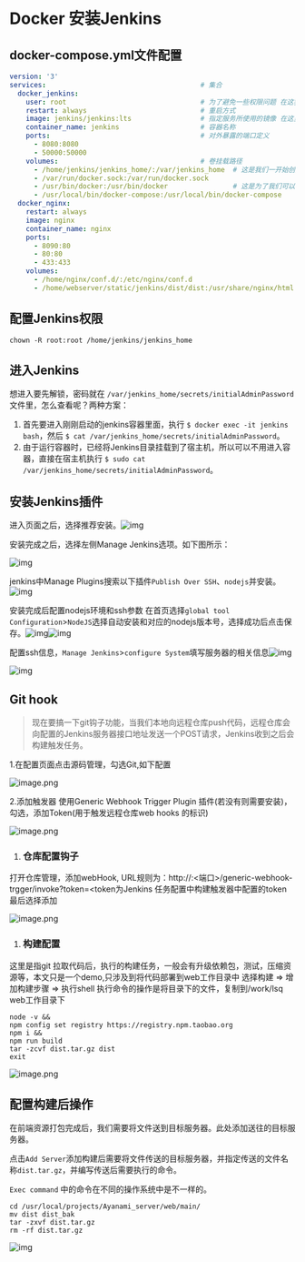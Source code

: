 # Docker 安装Jenkins

## docker-compose.yml文件配置

```yaml
version: '3'
services:                                      # 集合
  docker_jenkins:
    user: root                                 # 为了避免一些权限问题 在这我使用了root
    restart: always                            # 重启方式
    image: jenkins/jenkins:lts                 # 指定服务所使用的镜像 在这里我选择了 LTS (长期支持)
    container_name: jenkins                    # 容器名称
    ports:                                     # 对外暴露的端口定义
      - 8080:8080
      - 50000:50000
    volumes:                                   # 卷挂载路径
      - /home/jenkins/jenkins_home/:/var/jenkins_home  # 这是我们一开始创建的目录挂载到容器内的jenkins_home目录
      - /var/run/docker.sock:/var/run/docker.sock
      - /usr/bin/docker:/usr/bin/docker                # 这是为了我们可以在容器内使用docker命令
      - /usr/local/bin/docker-compose:/usr/local/bin/docker-compose
  docker_nginx:
    restart: always
    image: nginx
    container_name: nginx
    ports:
      - 8090:80
      - 80:80
      - 433:433
    volumes:
      - /home/nginx/conf.d/:/etc/nginx/conf.d
      - /home/webserver/static/jenkins/dist/dist:/usr/share/nginx/html
```

## 配置Jenkins权限

```shell
chown -R root:root /home/jenkins/jenkins_home
```



## 进入Jenkins

想进入要先解锁，密码就在 `/var/jenkins_home/secrets/initialAdminPassword` 文件里，怎么查看呢？两种方案：

1. 首先要进入刚刚启动的jenkins容器里面，执行 `$ docker exec -it jenkins bash`，然后 `$ cat /var/jenkins_home/secrets/initialAdminPassword`。
2. 由于运行容器时，已经将Jenkins目录挂载到了宿主机，所以可以不用进入容器，直接在宿主机执行 `$ sudo cat /var/jenkins_home/secrets/initialAdminPassword`。

## 安装Jenkins插件

进入页面之后，选择推荐安装。![img](https://p1-juejin.byteimg.com/tos-cn-i-k3u1fbpfcp/a565ae8d1ece41839dc15b73172e30ee~tplv-k3u1fbpfcp-zoom-1.image)

安装完成之后，选择左侧Manage Jenkins选项。如下图所示：

![img](https://p6-juejin.byteimg.com/tos-cn-i-k3u1fbpfcp/12672a0115c34cb9af6e14beb94f75e0~tplv-k3u1fbpfcp-zoom-1.image)

jenkins中Manage Plugins搜索以下插件`Publish Over SSH`、`nodejs`并安装。![img](https://p6-juejin.byteimg.com/tos-cn-i-k3u1fbpfcp/6ce27354315a4175a2dab5517aa993d0~tplv-k3u1fbpfcp-zoom-1.image)

安装完成后配置nodejs环境和ssh参数 在首页选择`global tool Configuration`>`NodeJS`选择自动安装和对应的nodejs版本号，选择成功后点击保存。![img](https://p6-juejin.byteimg.com/tos-cn-i-k3u1fbpfcp/564f869249fa491285d63e425d33b78e~tplv-k3u1fbpfcp-zoom-1.image)![img](https://user-gold-cdn.xitu.io/2020/4/1/171346034d047b6a?imageView2/0/w/1280/h/960/format/webp/ignore-error/1)

配置ssh信息，`Manage Jenkins`>`configure System`填写服务器的相关信息![img](https://p1-juejin.byteimg.com/tos-cn-i-k3u1fbpfcp/439110754a404246bc0e10fb4682fd5e~tplv-k3u1fbpfcp-zoom-1.image)

![img](https://user-gold-cdn.xitu.io/2020/4/1/171346eea555cfce?imageView2/0/w/1280/h/960/format/webp/ignore-error/1)



## Git hook

> 现在要搞一下git钩子功能，当我们本地向远程仓库push代码，远程仓库会向配置的Jenkins服务器接口地址发送一个POST请求，Jenkins收到之后会构建触发任务。

1.在配置页面点击源码管理，勾选Git,如下配置



![image.png](https://user-gold-cdn.xitu.io/2020/2/19/1705d30ddb86b833?imageView2/0/w/1280/h/960/format/webp/ignore-error/1)



2.添加触发器
使用Generic Webhook Trigger Plugin 插件(若没有则需要安装)，勾选，添加Token(用于触发远程仓库web hooks 的标识)

![image.png](https://user-gold-cdn.xitu.io/2020/2/19/1705d30de4d8e2e5?imageView2/0/w/1280/h/960/format/webp/ignore-error/1)



1. ### 仓库配置钩子

打开仓库管理，添加webHook,
URL规则为：http://:<端口>/generic-webhook-trgger/invoke?token=<token为Jenkins 任务配置中构建触发器中配置的token
最后选择添加



![image.png](https://user-gold-cdn.xitu.io/2020/2/19/1705d30dfec8fe7e?imageView2/0/w/1280/h/960/format/webp/ignore-error/1)



1. ### 构建配置

这里是指git 拉取代码后，执行的构建任务，一般会有升级依赖包，测试，压缩资源等，本文只是一个demo,只涉及到将代码部署到web工作目录中
选择构建 => 增加构建步骤 => 执行shell
执行命令的操作是将目录下的文件，复制到/work/lsq web工作目录下

```shell
node -v &&
npm config set registry https://registry.npm.taobao.org
npm i &&
npm run build
tar -zcvf dist.tar.gz dist
exit
```



![image.png](https://user-gold-cdn.xitu.io/2020/2/19/1705d30e07987113?imageView2/0/w/1280/h/960/format/webp/ignore-error/1)





## 配置构建后操作

在前端资源打包完成后，我们需要将文件送到目标服务器。此处添加送往的目标服务器。

点击`Add Server`添加构建后需要将文件传送的目标服务器，并指定传送的文件名称`dist.tar.gz`，并编写传送后需要执行的命令。

`Exec command` 中的命令在不同的操作系统中是不一样的。

```shell
cd /usr/local/projects/Ayanami_server/web/main/
mv dist dist_bak
tar -zxvf dist.tar.gz
rm -rf dist.tar.gz
```



![img](https://p1-juejin.byteimg.com/tos-cn-i-k3u1fbpfcp/191f777448044a6a9e9858939714a8af~tplv-k3u1fbpfcp-watermark.image)
